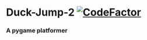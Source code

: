 # Duck-Jump-2 [![CodeFactor](https://www.codefactor.io/repository/github/sigmanificient/duck-jump-2.0/badge)](https://www.codefactor.io/repository/github/sigmanificient/duck-jump-2.0)
### A pygame platformer
